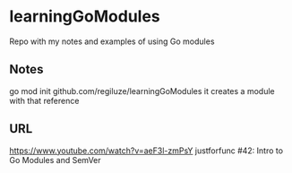 # learningGoModules

Repo with my notes and examples of using Go modules

## Notes

go mod init github.com/regiluze/learningGoModules it creates a module with that reference

## URL

https://www.youtube.com/watch?v=aeF3l-zmPsY justforfunc #42: Intro to Go Modules and SemVer

